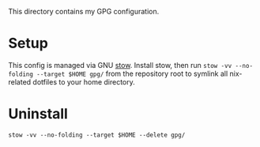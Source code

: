 This directory contains my GPG configuration.

# Setup

This config is managed via GNU [stow]. Install stow, then run `stow -vv --no-folding --target $HOME gpg/` from the repository root to symlink all nix-related dotfiles to your home directory.

# Uninstall

`stow -vv --no-folding --target $HOME --delete gpg/`

[stow]: https://www.gnu.org/software/stow/
